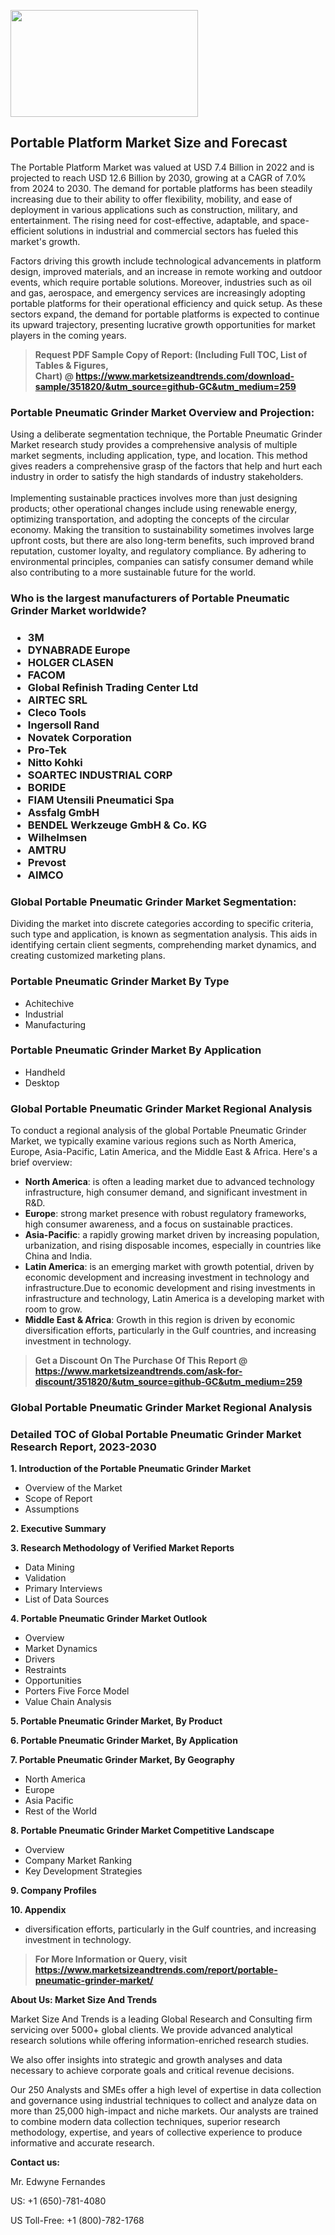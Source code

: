 <p><img class="alignnone size-medium wp-image-20088" src="https://ffe5etoiles.com/wp-content/uploads/2024/12/MST1-300x171.png" alt="" width="300" height="171" /></p><h2>Portable Platform Market Size and Forecast</h2><p>The Portable Platform Market was valued at USD 7.4 Billion in 2022 and is projected to reach USD 12.6 Billion by 2030, growing at a CAGR of 7.0% from 2024 to 2030. The demand for portable platforms has been steadily increasing due to their ability to offer flexibility, mobility, and ease of deployment in various applications such as construction, military, and entertainment. The rising need for cost-effective, adaptable, and space-efficient solutions in industrial and commercial sectors has fueled this market's growth.</p><p>Factors driving this growth include technological advancements in platform design, improved materials, and an increase in remote working and outdoor events, which require portable solutions. Moreover, industries such as oil and gas, aerospace, and emergency services are increasingly adopting portable platforms for their operational efficiency and quick setup. As these sectors expand, the demand for portable platforms is expected to continue its upward trajectory, presenting lucrative growth opportunities for market players in the coming years.</p></p><blockquote id="" class=""><strong>Request PDF Sample Copy of Report: (Including Full TOC, List of Tables &amp; Figures, Chart)&nbsp;@&nbsp;<strong><a href="https://www.marketsizeandtrends.com/download-sample/351820/&utm_source=github-GC&utm_medium=259" target="_blank">https://www.marketsizeandtrends.com/download-sample/351820/&utm_source=github-GC&utm_medium=259</a></strong></strong></blockquote><h3 id="" class="">Portable Pneumatic Grinder Market&nbsp;Overview and Projection:</h3><p id="" class="">Using a deliberate segmentation technique, the Portable Pneumatic Grinder Market research study provides a comprehensive analysis of multiple market segments, including application, type, and location. This method gives readers a comprehensive grasp of the factors that help and hurt each industry in order to satisfy the high standards of industry stakeholders. <br /> <br />Implementing sustainable practices involves more than just designing products; other operational changes include using renewable energy, optimizing transportation, and adopting the concepts of the circular economy. Making the transition to sustainability sometimes involves large upfront costs, but there are also long-term benefits, such improved brand reputation, customer loyalty, and regulatory compliance. By adhering to environmental principles, companies can satisfy consumer demand while also contributing to a more sustainable future for the world.</p><h3 id="" class="">Who is the largest manufacturers of&nbsp;Portable Pneumatic Grinder Market worldwide?</h3><h3 class=""><p><ul><li>3M </li><li> DYNABRADE Europe </li><li> HOLGER CLASEN </li><li> FACOM </li><li> Global Refinish Trading Center Ltd </li><li> AIRTEC SRL </li><li> Cleco Tools </li><li> Ingersoll Rand </li><li> Novatek Corporation </li><li> Pro-Tek </li><li> Nitto Kohki </li><li> SOARTEC INDUSTRIAL CORP </li><li> BORIDE </li><li> FIAM Utensili Pneumatici Spa </li><li> Assfalg GmbH </li><li> BENDEL Werkzeuge GmbH & Co. KG </li><li> Wilhelmsen </li><li> AMTRU </li><li> Prevost </li><li> AIMCO</li></ul></p></h3><h3 id="" class="">Global&nbsp;Portable Pneumatic Grinder Market Segmentation:</h3><p id="" class="">Dividing the market into discrete categories according to specific criteria, such type and application, is known as segmentation analysis. This aids in identifying certain client segments, comprehending market dynamics, and creating customized marketing plans.</p><h3 id="" class="">Portable Pneumatic Grinder Market&nbsp;By Type</h3><p><p><ul><li>Achitechive</li><li> Industrial</li><li> Manufacturing</p></li></ul></p></p><h3 id="" class="">Portable Pneumatic Grinder Market&nbsp;By Application</h3><p class=""><p><ul><li>Handheld</li><li> Desktop</li></ul></p></p><h3 id="" class="">Global Portable Pneumatic Grinder Market Regional Analysis</h3><p id="" class="">To conduct a regional analysis of the global Portable Pneumatic Grinder Market, we typically examine various regions such as North America, Europe, Asia-Pacific, Latin America, and the Middle East &amp; Africa. Here's a brief overview:</p><ul><li><strong>North America</strong>: is often a leading market due to advanced technology infrastructure, high consumer demand, and significant investment in R&amp;D.</li><li><strong>Europe</strong>: strong market presence with robust regulatory frameworks, high consumer awareness, and a focus on sustainable practices.</li><li><strong>Asia-Pacific</strong>: a rapidly growing market driven by increasing population, urbanization, and rising disposable incomes, especially in countries like China and India.</li><li><strong>Latin America</strong>: is an emerging market with growth potential, driven by economic development and increasing investment in technology and infrastructure.Due to economic development and rising investments in infrastructure and technology, Latin America is a developing market with room to grow.</li><li><strong>Middle East &amp; Africa</strong>: Growth in this region is driven by economic diversification efforts, particularly in the Gulf countries, and increasing investment in technology.</li></ul><blockquote id="" class=""><strong>Get a Discount On The Purchase Of This Report @ <strong><a href="https://www.marketsizeandtrends.com/ask-for-discount/351820/&utm_source=github-GC&utm_medium=259" target="_blank">https://www.marketsizeandtrends.com/ask-for-discount/351820/&utm_source=github-GC&utm_medium=259</a></strong></strong></blockquote><h3 id="" class="">Global Portable Pneumatic Grinder Market Regional Analysis</h3><h3 id="" class="">Detailed TOC of Global Portable Pneumatic Grinder Market Research Report, 2023-2030</h3><p id="" class=""><strong>1. Introduction of the Portable Pneumatic Grinder Market</strong></p><ul><li>Overview of the Market</li><li>Scope of Report</li><li>Assumptions</li></ul><p id="" class=""><strong>2. Executive Summary</strong></p><p id="" class=""><strong>3. Research Methodology of Verified Market Reports</strong></p><ul><li>Data Mining</li><li>Validation</li><li>Primary Interviews</li><li>List of Data Sources</li></ul><p id="" class=""><strong>4. Portable Pneumatic Grinder Market Outlook</strong></p><ul><li>Overview</li><li>Market Dynamics</li><li>Drivers</li><li>Restraints</li><li>Opportunities</li><li>Porters Five Force Model</li><li>Value Chain Analysis</li></ul><p id="" class=""><strong>5. Portable Pneumatic Grinder Market, By Product</strong></p><p id="" class=""><strong>6. Portable Pneumatic Grinder Market, By Application</strong></p><p id="" class=""><strong>7. Portable Pneumatic Grinder Market, By Geography</strong></p><ul><li>North America</li><li>Europe</li><li>Asia Pacific</li><li>Rest of the World</li></ul><p id="" class=""><strong>8. Portable Pneumatic Grinder Market Competitive Landscape</strong></p><ul><li>Overview</li><li>Company Market Ranking</li><li>Key Development Strategies</li></ul><p id="" class=""><strong>9. Company Profiles</strong></p><p id="" class=""><strong>10. Appendix</strong></p><ul><li>diversification efforts, particularly in the Gulf countries, and increasing investment in technology.</li></ul><blockquote id="" class=""><strong>For More Information or Query, visit <strong><strong><a href="https://www.marketsizeandtrends.com/report/portable-pneumatic-grinder-market/" target="_blank">https://www.marketsizeandtrends.com/report/portable-pneumatic-grinder-market/</a></strong></strong></strong></blockquote><p id="" class=""><strong>About Us: Market Size And Trends</strong></p><p id="" class="">Market Size And Trends is a leading Global Research and Consulting firm servicing over 5000+ global clients. We provide advanced analytical research solutions while offering information-enriched research studies.</p><p id="" class="">We also offer insights into strategic and growth analyses and data necessary to achieve corporate goals and critical revenue decisions.</p><p id="" class="">Our 250 Analysts and SMEs offer a high level of expertise in data collection and governance using industrial techniques to collect and analyze data on more than 25,000 high-impact and niche markets. Our analysts are trained to combine modern data collection techniques, superior research methodology, expertise, and years of collective experience to produce informative and accurate research.</p><p id="" class=""><strong>Contact us:</strong></p><p id="" class="">Mr. Edwyne Fernandes</p><p id="" class="">US: +1 (650)-781-4080</p><p id="" class="">US Toll-Free: +1 (800)-782-1768</p>
